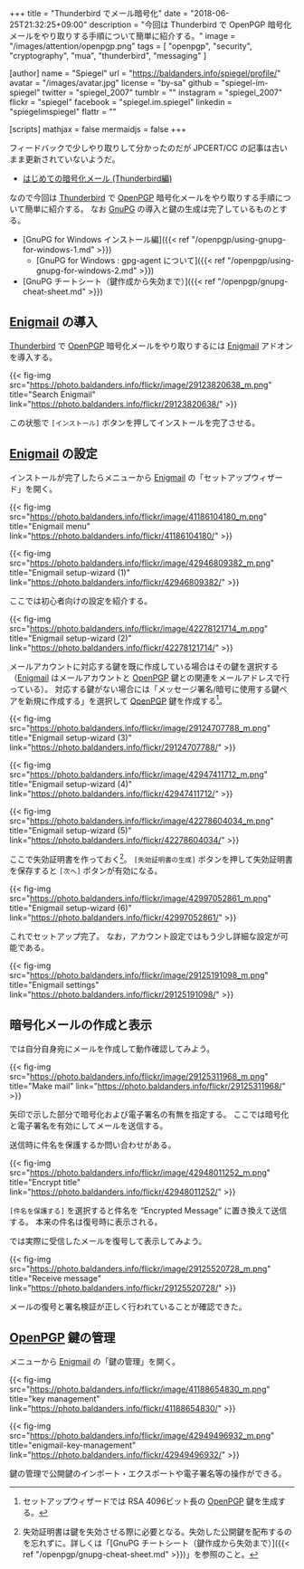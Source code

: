 +++
title = "Thunderbird でメール暗号化"
date = "2018-06-25T21:32:25+09:00"
description = "今回は Thunderbird で OpenPGP 暗号化メールをやり取りする手順について簡単に紹介する。"
image = "/images/attention/openpgp.png"
tags = [ "openpgp", "security", "cryptography", "mua", "thunderbird", "messaging" ]

[author]
  name      = "Spiegel"
  url       = "https://baldanders.info/spiegel/profile/"
  avatar    = "/images/avatar.jpg"
  license   = "by-sa"
  github    = "spiegel-im-spiegel"
  twitter   = "spiegel_2007"
  tumblr    = ""
  instagram = "spiegel_2007"
  flickr    = "spiegel"
  facebook  = "spiegel.im.spiegel"
  linkedin  = "spiegelimspiegel"
  flattr    = ""

[scripts]
  mathjax = false
  mermaidjs = false
+++

フィードバックで少しやり取りして分かったのだが JPCERT/CC の記事は古いまま更新されていないようだ。

- [はじめての暗号化メール (Thunderbird編)](https://www.jpcert.or.jp/magazine/security/pgpquick.html)

なので今回は [Thunderbird] で [OpenPGP] 暗号化メールをやり取りする手順について簡単に紹介する。
なお [GnuPG] の導入と鍵の生成は完了しているものとする。

- [GnuPG for Windows インストール編]({{< ref "/openpgp/using-gnupg-for-windows-1.md" >}})
    - [GnuPG for Windows : gpg-agent について]({{< ref "/openpgp/using-gnupg-for-windows-2.md" >}})
- [GnuPG チートシート（鍵作成から失効まで）]({{< ref "/openpgp/gnupg-cheat-sheet.md" >}})

## [Enigmail] の導入

[Thunderbird] で [OpenPGP] 暗号化メールをやり取りするには [Enigmail] アドオンを導入する。

{{< fig-img src="https://photo.baldanders.info/flickr/image/29123820638_m.png" title="Search Enigmail" link="https://photo.baldanders.info/flickr/29123820638/" >}}

この状態で `[インストール]` ボタンを押してインストールを完了させる。

## [Enigmail] の設定

インストールが完了したらメニューから [Enigmail] の「セットアップウィザード」を開く。

{{< fig-img src="https://photo.baldanders.info/flickr/image/41186104180_m.png" title="Enigmail menu" link="https://photo.baldanders.info/flickr/41186104180/" >}}

{{< fig-img src="https://photo.baldanders.info/flickr/image/42946809382_m.png" title="Enigmail setup-wizard (1)" link="https://photo.baldanders.info/flickr/42946809382/" >}}

ここでは初心者向けの設定を紹介する。

{{< fig-img src="https://photo.baldanders.info/flickr/image/42278121714_m.png" title="Enigmail setup-wizard (2)" link="https://photo.baldanders.info/flickr/42278121714/" >}}

メールアカウントに対応する鍵を既に作成している場合はその鍵を選択する（[Enigmail] はメールアカウントと [OpenPGP] 鍵との関連をメールアドレスで行っている）。
対応する鍵がない場合には「メッセージ署名/暗号に使用する鍵ペアを新規に作成する」を選択して [OpenPGP] 鍵を作成する[^key1]。

[^key1]: セットアップウィザードでは RSA 4096ビット長の [OpenPGP] 鍵を生成する。

{{< fig-img src="https://photo.baldanders.info/flickr/image/29124707788_m.png" title="Enigmail setup-wizard (3)" link="https://photo.baldanders.info/flickr/29124707788/" >}}

{{< fig-img src="https://photo.baldanders.info/flickr/image/42947411712_m.png" title="Enigmail setup-wizard (4)" link="https://photo.baldanders.info/flickr/42947411712/" >}}

{{< fig-img src="https://photo.baldanders.info/flickr/image/42278604034_m.png" title="Enigmail setup-wizard (5)" link="https://photo.baldanders.info/flickr/42278604034/" >}}

ここで失効証明書を作っておく[^rvk1]。
`[失効証明書の生成]` ボタンを押して失効証明書を保存すると `[次へ]` ボタンが有効になる。

[^rvk1]: 失効証明書は鍵を失効させる際に必要となる。失効した公開鍵を配布するのを忘れずに。詳しくは「[GnuPG チートシート（鍵作成から失効まで）]({{< ref "/openpgp/gnupg-cheat-sheet.md" >}})」を参照のこと。

{{< fig-img src="https://photo.baldanders.info/flickr/image/42997052861_m.png" title="Enigmail setup-wizard (6)" link="https://photo.baldanders.info/flickr/42997052861/" >}}

これでセットアップ完了。
なお，アカウント設定ではもう少し詳細な設定が可能である。

{{< fig-img src="https://photo.baldanders.info/flickr/image/29125191098_m.png" title="Enigmail settings" link="https://photo.baldanders.info/flickr/29125191098/" >}}

## 暗号化メールの作成と表示

では自分自身宛にメールを作成して動作確認してみよう。

{{< fig-img src="https://photo.baldanders.info/flickr/image/29125311968_m.png" title="Make mail" link="https://photo.baldanders.info/flickr/29125311968/" >}}

矢印で示した部分で暗号化および電子署名の有無を指定する。
ここでは暗号化と電子署名を有効にしてメールを送信する。

送信時に件名を保護するか問い合わせがある。

{{< fig-img src="https://photo.baldanders.info/flickr/image/42948011252_m.png" title="Encrypt title" link="https://photo.baldanders.info/flickr/42948011252/" >}}

`[件名を保護する]` を選択すると件名を “Encrypted Message” に置き換えて送信する。
本来の件名は復号時に表示される。

では実際に受信したメールを復号して表示してみよう。

{{< fig-img src="https://photo.baldanders.info/flickr/image/29125520728_m.png" title="Receive message" link="https://photo.baldanders.info/flickr/29125520728/" >}}

メールの復号と署名検証が正しく行われていることが確認できた。

## [OpenPGP] 鍵の管理

メニューから [Enigmail] の「鍵の管理」を開く。

{{< fig-img src="https://photo.baldanders.info/flickr/image/41188654830_m.png" title="key management" link="https://photo.baldanders.info/flickr/41188654830/" >}}

{{< fig-img src="https://photo.baldanders.info/flickr/image/42949496932_m.png" title="enigmail-key-management" link="https://photo.baldanders.info/flickr/42949496932/" >}}

鍵の管理で公開鍵のインポート・エクスポートや電子署名等の操作ができる。

[OpenPGP]: http://openpgp.org/
[RFC 4880]: https://tools.ietf.org/html/rfc4880 "RFC 4880 - OpenPGP Message Format"
[RFC 4880bis]: https://datatracker.ietf.org/doc/draft-ietf-openpgp-rfc4880bis/ "draft-ietf-openpgp-rfc4880bis - OpenPGP Message Format"
[GnuPG]: https://gnupg.org/ "The GNU Privacy Guard"
[Thunderbird]: https://www.thunderbird.net/ "Thunderbird — Software made to make email easier. — Mozilla"
[Enigmail]: https://addons.mozilla.org/thunderbird/addon/enigmail/ "Enigmail :: Add-ons for Thunderbird"

